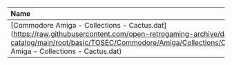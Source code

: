 |Name|Size|
|:---|---:|
|[Commodore Amiga - Collections - Cactus.dat](https://raw.githubusercontent.com/open-retrogaming-archive/dat-catalog/main/root/basic/TOSEC/Commodore/Amiga/Collections/Cactus/Commodore Amiga - Collections - Cactus.dat)|24202|
